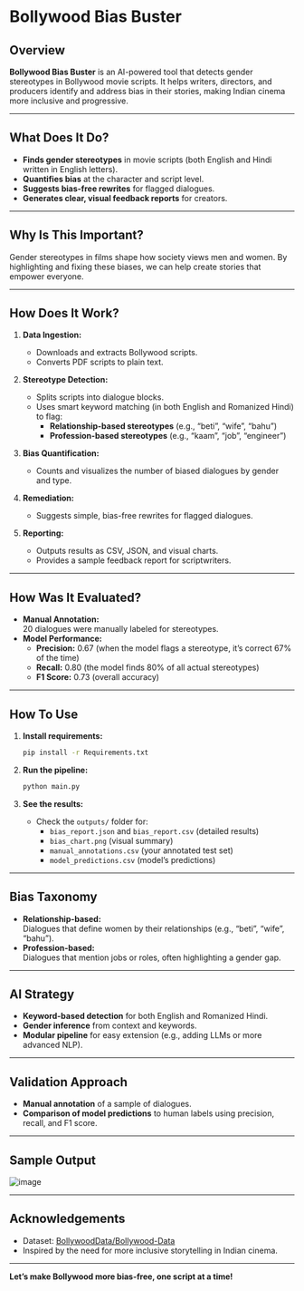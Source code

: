 # Bollywood Bias Buster

## Overview

**Bollywood Bias Buster** is an AI-powered tool that detects gender stereotypes in Bollywood movie scripts. It helps writers, directors, and producers identify and address bias in their stories, making Indian cinema more inclusive and progressive.

---

## What Does It Do?

- **Finds gender stereotypes** in movie scripts (both English and Hindi written in English letters).
- **Quantifies bias** at the character and script level.
- **Suggests bias-free rewrites** for flagged dialogues.
- **Generates clear, visual feedback reports** for creators.

---

## Why Is This Important?

Gender stereotypes in films shape how society views men and women. By highlighting and fixing these biases, we can help create stories that empower everyone.

---

## How Does It Work?

1. **Data Ingestion:**  
   - Downloads and extracts Bollywood scripts.
   - Converts PDF scripts to plain text.

2. **Stereotype Detection:**  
   - Splits scripts into dialogue blocks.
   - Uses smart keyword matching (in both English and Romanized Hindi) to flag:
     - **Relationship-based stereotypes** (e.g., “beti”, “wife”, “bahu”)
     - **Profession-based stereotypes** (e.g., “kaam”, “job”, “engineer”)

3. **Bias Quantification:**  
   - Counts and visualizes the number of biased dialogues by gender and type.

4. **Remediation:**  
   - Suggests simple, bias-free rewrites for flagged dialogues.

5. **Reporting:**  
   - Outputs results as CSV, JSON, and visual charts.
   - Provides a sample feedback report for scriptwriters.

---

## How Was It Evaluated?

- **Manual Annotation:**  
  20 dialogues were manually labeled for stereotypes.
- **Model Performance:**  
  - **Precision:** 0.67 (when the model flags a stereotype, it’s correct 67% of the time)
  - **Recall:** 0.80 (the model finds 80% of all actual stereotypes)
  - **F1 Score:** 0.73 (overall accuracy)

---

## How To Use

1. **Install requirements:**  
   ```bash
   pip install -r Requirements.txt
   ```

2. **Run the pipeline:**  
   ```bash
   python main.py
   ```

3. **See the results:**  
   - Check the `outputs/` folder for:
     - `bias_report.json` and `bias_report.csv` (detailed results)
     - `bias_chart.png` (visual summary)
     - `manual_annotations.csv` (your annotated test set)
     - `model_predictions.csv` (model’s predictions)

---

## Bias Taxonomy

- **Relationship-based:**  
  Dialogues that define women by their relationships (e.g., “beti”, “wife”, “bahu”).
- **Profession-based:**  
  Dialogues that mention jobs or roles, often highlighting a gender gap.

---

## AI Strategy

- **Keyword-based detection** for both English and Romanized Hindi.
- **Gender inference** from context and keywords.
- **Modular pipeline** for easy extension (e.g., adding LLMs or more advanced NLP).

---

## Validation Approach

- **Manual annotation** of a sample of dialogues.
- **Comparison of model predictions** to human labels using precision, recall, and F1 score.

---

## Sample Output

![image](https://github.com/user-attachments/assets/be2b5d83-ec0c-4e32-a434-b1670f36812a)

---

## Acknowledgements

- Dataset: [BollywoodData/Bollywood-Data](https://github.com/BollywoodData/Bollywood-Data)
- Inspired by the need for more inclusive storytelling in Indian cinema.


---

**Let’s make Bollywood more bias-free, one script at a time!**
